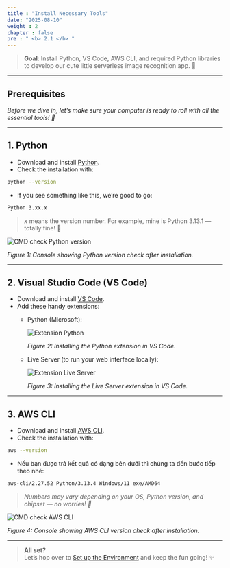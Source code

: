 ```yaml
---
title : "Install Necessary Tools"
date: "2025-08-10" 
weight : 2 
chapter : false
pre : " <b> 2.1 </b> "
---
```


> **Goal**: Install Python, VS Code, AWS CLI, and required Python libraries to develop our cute little serverless image recognition app. 🐣

---

## Prerequisites

*Before we dive in, let’s make sure your computer is ready to roll with all the essential tools! 🚀*

---

## 1. Python

- Download and install [Python](https://www.python.org/downloads/).  
- Check the installation with:
```bash
python --version 
```
- If you see something like this, we’re good to go: 
```bash
Python 3.xx.x
```
> *x* means the version number. For example, mine is Python 3.13.1 — totally fine! 💖

![CMD check Python version](/images/2.prerequisite/2.1.install-necessary-tool/install-necessary-tool-1.png)

*Figure 1: Console showing Python version check after installation.*

---

## 2. Visual Studio Code (VS Code)

- Download and install [VS Code](https://code.visualstudio.com/download).
- Add these handy extensions:
    - Python (Microsoft):

        ![Extension Python](/images/2.prerequisite/2.1.install-necessary-tool/install-necessary-tool-2.png)

        *Figure 2: Installing the Python extension in VS Code.*

    - Live Server (to run your web interface locally):

        ![Extension Live Server](/images/2.prerequisite/install-necessary-tool-3.png)

        *Figure 3: Installing the Live Server extension in VS Code.*

---

## 3. AWS CLI

- Download and install [AWS CLI](https://docs.aws.amazon.com/cli/latest/userguide/getting-started-install.html).
- Check the installation with:
```bash
aws --version 
```
- Nếu bạn được trả kết quả có dạng bên dưới thì chúng ta đến bước tiếp theo nhé: 
```bash
aws-cli/2.27.52 Python/3.13.4 Windows/11 exe/AMD64
```
> *Numbers may vary depending on your OS, Python version, and chipset — no worries! 💪*

![CMD check AWS CLI](/images/2.prerequisite/2.1.install-necessary-tool/install-necessary-tool-4.png)

*Figure 4: Console showing AWS CLI version check after installation.*

---

> **All set?**  
> Let’s hop over to [Set up the Environment](/2-preparation-steps/2.2-set-up-environment/) and keep the fun going! ✨